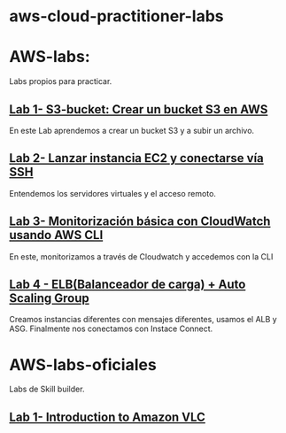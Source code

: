 # aws-cloud-practitioner-labs
# AWS-labs: 
Labs propios para practicar.
## [Lab 1- S3-bucket: Crear un bucket S3 en AWS](./AWS-labs/lab-1-s3-bucket)
En este Lab aprendemos a crear un bucket S3 y a subir un archivo.
## [Lab 2- Lanzar instancia EC2 y conectarse vía SSH](./AWS-labs/lab-2-ecd-ssh)
Entendemos los servidores virtuales y el acceso remoto.
## [Lab 3- Monitorización básica con CloudWatch usando AWS CLI](./AWS-labs/lab-3-iamclicloudwatch)
En este, monitorizamos a través de Cloudwatch y accedemos con la CLI
## [Lab 4 - ELB(Balanceador de carga) + Auto Scaling Group](./AWS-labs/lab-4-ELB+ASG)
Creamos instancias diferentes con mensajes diferentes, usamos el ALB y ASG. Finalmente nos conectamos con Instace Connect.

# AWS-labs-oficiales
Labs de Skill builder.
## [Lab 1- Introduction to Amazon VLC](./AWS-labs-oficiales/)
